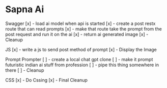 # Sapna Ai

Swagger
[x] - load ai model when api is started
[x] - create a post restx route that can read prompts
[x] - make that route take the prompt from the post request and run it on the ai
[x] - return ai generated image
[x] - Cleanup

JS
[x] - write a js to send post method of prompt
[x] - Display the Image


Prompt Prompter
[ ] - create a local chat gpt clone
[ ] - make it prompt futuristic indian ai stuff from profession
[ ] - pipe this thing somewhere in there
[ ] - Cleanup

CSS
[x] - Do Cssing
[x] - Final Cleanup

